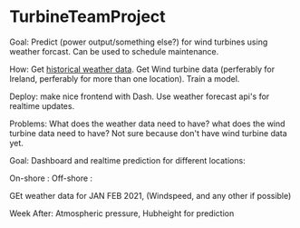 # TurbineTeamProject

Goal: Predict (power output/something else?) for wind turbines using weather forcast. Can be used to schedule maintenance. 

How: Get [historical weather data](https://open-meteo.com/). Get Wind turbine data (perferably for Ireland, perferably for more than one location). Train a model.

Deploy: make nice frontend with Dash. Use weather forecast api's for realtime updates. 

Problems: What does the weather data need to have? what does the wind turbine data need to have? Not sure because don't have wind turbine data yet.  



Goal: Dashboard and realtime prediction for different locations:

On-shore : 
Off-shore :


GEt weather data for JAN FEB 2021, (Windspeed, and any other if possible)

Week After: Atmospheric pressure, Hubheight for prediction